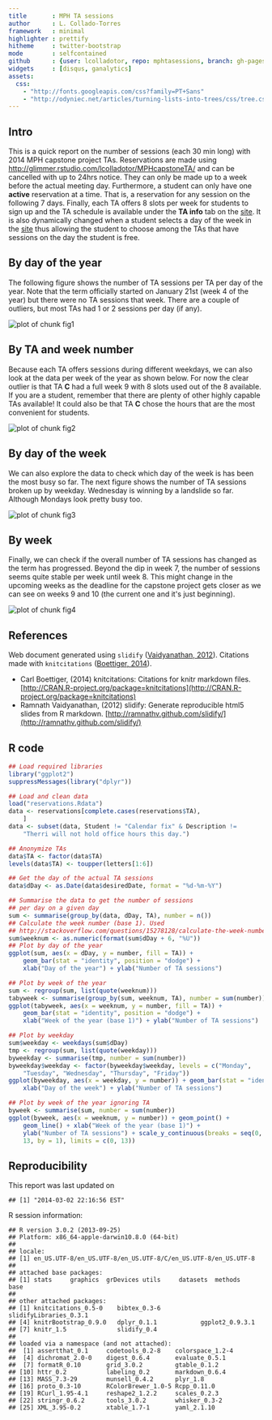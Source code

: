 ```yaml
---
title       : MPH TA sessions
author      : L. Collado-Torres
framework   : minimal
highlighter : prettify
hitheme     : twitter-bootstrap
mode        : selfcontained
github      : {user: lcolladotor, repo: mphtasessions, branch: gh-pages}
widgets     : [disqus, ganalytics]
assets:
  css: 
    - "http://fonts.googleapis.com/css?family=PT+Sans"
    - "http://odyniec.net/articles/turning-lists-into-trees/css/tree.css"
---
```












## Intro

This is a quick report on the number of sessions (each 30 min long) with 2014 MPH capstone project TAs. Reservations are made using http://glimmer.rstudio.com/lcolladotor/MPHcapstoneTA/ and can be cancelled with up to 24hrs notice. They can only be made up to a week before the actual meeting day. Furthermore, a student can only have one __active__ reservation at a time. That is, a reservation for any session on the following 7 days. Finally, each TA offers 8 slots per week for students to sign up and the TA schedule is available under the __TA info__ tab on the [site](http://glimmer.rstudio.com/lcolladotor/MPHcapstoneTA/). It is also dynamically changed when a student selects a day of the week in the [site](http://glimmer.rstudio.com/lcolladotor/MPHcapstoneTA/) thus allowing the student to choose among the TAs that have sessions on the day the student is free.




## By day of the year

The following figure shows the number of TA sessions per TA per day of the year. Note that the term officially started on January 21st (week 4 of the year) but there were no TA sessions that week. There are a couple of outliers, but most TAs had 1 or 2 sessions per day (if any).

![plot of chunk fig1](assets/fig/fig1.png) 


## By TA and week number

Because each TA offers sessions during different weekdays, we can also look at the data per week of the year as shown below. For now the clear outlier is that TA __C__ had a full week 9 with 8 slots used out of the 8 available. If you are a student, remember that there are plenty of other highly capable TAs available! It could also be that TA __C__ chose the hours that are the most convenient for students.

![plot of chunk fig2](assets/fig/fig2.png) 


## By day of the week

We can also explore the data to check which day of the week is has been the most busy so far. The next figure shows the number of TA sessions broken up by weekday. Wednesday is winning by a landslide so far. Although Mondays look pretty busy too.

![plot of chunk fig3](assets/fig/fig3.png) 


## By week

Finally, we can check if the overall number of TA sessions has changed as the term has progressed. Beyond the dip in week 7, the number of sessions seems quite stable per week until week 8. This might change in the upcoming weeks as the deadline for the capstone project gets closer as we can see on weeks 9 and 10 (the current one and it's just beginning).


![plot of chunk fig4](assets/fig/fig4.png) 



## References

Web document generated using `slidify` (<span class="showtooltip" title="Vaidyanathan R (2012). slidify: Generate reproducible html5 slides from R markdown. R package version 0.4."><a href="http://ramnathv.github.com/slidify/">Vaidyanathan, 2012</a></span>). Citations made with `knitcitations` (<span class="showtooltip" title="Boettiger C (2014). knitcitations: Citations for knitr markdown files. R package version 0.5-0."><a href="http://CRAN.R-project.org/package=knitcitations">Boettiger, 2014</a></span>). 



- Carl Boettiger,   (2014) knitcitations: Citations for knitr markdown files.  [http://CRAN.R-project.org/package=knitcitations](http://CRAN.R-project.org/package=knitcitations)
- Ramnath Vaidyanathan,   (2012) slidify: Generate reproducible html5 slides from R markdown.  [http://ramnathv.github.com/slidify/](http://ramnathv.github.com/slidify/)




## R code


```r
## Load required libraries
library("ggplot2")
suppressMessages(library("dplyr"))

## Load and clean data
load("reservations.Rdata")
data <- reservations[complete.cases(reservations$TA), 
    ]
data <- subset(data, Student != "Calendar fix" & Description != 
    "Therri will not hold office hours this day.")

## Anonymize TAs
data$TA <- factor(data$TA)
levels(data$TA) <- toupper(letters[1:6])

## Get the day of the actual TA sessions
data$dDay <- as.Date(data$desiredDate, format = "%d-%m-%Y")

## Summarise the data to get the number of sessions
## per day on a given day
sum <- summarise(group_by(data, dDay, TA), number = n())
## Calculate the week number (base 1). Used
## http://stackoverflow.com/questions/15278128/calculate-the-week-number-0-53-in-year-with-r
sum$weeknum <- as.numeric(format(sum$dDay + 6, "%U"))
## Plot by day of the year
ggplot(sum, aes(x = dDay, y = number, fill = TA)) + 
    geom_bar(stat = "identity", position = "dodge") + 
    xlab("Day of the year") + ylab("Number of TA sessions")

## Plot by week of the year
sum <- regroup(sum, list(quote(weeknum)))
tabyweek <- summarise(group_by(sum, weeknum, TA), number = sum(number))
ggplot(tabyweek, aes(x = weeknum, y = number, fill = TA)) + 
    geom_bar(stat = "identity", position = "dodge") + 
    xlab("Week of the year (base 1)") + ylab("Number of TA sessions")

## Plot by weekday
sum$weekday <- weekdays(sum$dDay)
tmp <- regroup(sum, list(quote(weekday)))
byweekday <- summarise(tmp, number = sum(number))
byweekday$weekday <- factor(byweekday$weekday, levels = c("Monday", 
    "Tuesday", "Wednesday", "Thursday", "Friday"))
ggplot(byweekday, aes(x = weekday, y = number)) + geom_bar(stat = "identity") + 
    xlab("Day of the week") + ylab("Number of TA sessions")

## Plot by week of the year ignoring TA
byweek <- summarise(sum, number = sum(number))
ggplot(byweek, aes(x = weeknum, y = number)) + geom_point() + 
    geom_line() + xlab("Week of the year (base 1)") + 
    ylab("Number of TA sessions") + scale_y_continuous(breaks = seq(0, 
    13, by = 1), limits = c(0, 13))

```


## Reproducibility

This report was last updated on


```
## [1] "2014-03-02 22:16:56 EST"
```


R session information:


```
## R version 3.0.2 (2013-09-25)
## Platform: x86_64-apple-darwin10.8.0 (64-bit)
## 
## locale:
## [1] en_US.UTF-8/en_US.UTF-8/en_US.UTF-8/C/en_US.UTF-8/en_US.UTF-8
## 
## attached base packages:
## [1] stats     graphics  grDevices utils     datasets  methods   base     
## 
## other attached packages:
## [1] knitcitations_0.5-0    bibtex_0.3-6           slidifyLibraries_0.3.1
## [4] knitrBootstrap_0.9.0   dplyr_0.1.1            ggplot2_0.9.3.1       
## [7] knitr_1.5              slidify_0.4           
## 
## loaded via a namespace (and not attached):
##  [1] assertthat_0.1     codetools_0.2-8    colorspace_1.2-4  
##  [4] dichromat_2.0-0    digest_0.6.4       evaluate_0.5.1    
##  [7] formatR_0.10       grid_3.0.2         gtable_0.1.2      
## [10] httr_0.2           labeling_0.2       markdown_0.6.4    
## [13] MASS_7.3-29        munsell_0.4.2      plyr_1.8          
## [16] proto_0.3-10       RColorBrewer_1.0-5 Rcpp_0.11.0       
## [19] RCurl_1.95-4.1     reshape2_1.2.2     scales_0.2.3      
## [22] stringr_0.6.2      tools_3.0.2        whisker_0.3-2     
## [25] XML_3.95-0.2       xtable_1.7-1       yaml_2.1.10
```



<div id='disqus_thread'></div>


